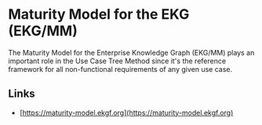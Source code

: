 # Maturity Model for the EKG (EKG/MM)

The Maturity Model for the Enterprise Knowledge Graph (EKG/MM) plays an important
role in the Use Case Tree Method since it's the reference framework for all
non-functional requirements of any given use case.

## Links

- [https://maturity-model.ekgf.org](https://maturity-model.ekgf.org)
